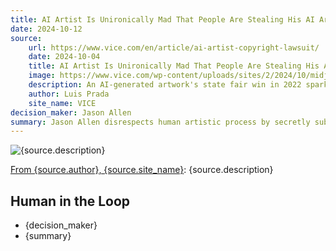 ```yaml
---
title: AI Artist Is Unironically Mad That People Are Stealing His AI Artwork
date: 2024-10-12
source:
    url: https://www.vice.com/en/article/ai-artist-copyright-lawsuit/
    date: 2024-10-04
    title: AI Artist Is Unironically Mad That People Are Stealing His AI Artwork
    image: https://www.vice.com/wp-content/uploads/sites/2/2024/10/midjourney-art-prize.jpg?w=1024
    description: An AI-generated artwork's state fair win in 2022 sparked controversy, leading to copyright debates and a lawsuit by artist Jason M. Allen in 2024 over unauthorized use of his work.
    author: Luis Prada
    site_name: VICE
decision_maker: Jason Allen
summary: Jason Allen disrespects human artistic process by secretly submitting AI art to an art competition and winning it. He boasts “Art is dead, dude. It’s over. AI won. Humans lost,” then gets upset when humans aren't respecting his artistic process.
---
```


![{source.description}]({source.image})

[From {source.author}, {source.site_name}]({source.url}): {source.description}

## Human in the Loop

- {decision_maker}
- {summary}